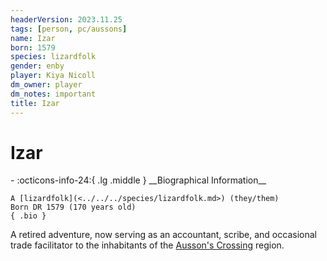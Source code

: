 ```yaml
---
headerVersion: 2023.11.25
tags: [person, pc/aussons]
name: Izar
born: 1579
species: lizardfolk
gender: enby
player: Kiya Nicoll
dm_owner: player
dm_notes: important
title: Izar
---
```

# Izar
<div class="grid cards ext-narrow-margin ext-one-column" markdown>
- :octicons-info-24:{ .lg .middle } __Biographical Information__

    A [lizardfolk](<../../../species/lizardfolk.md>) (they/them)  
    Born DR 1579 (170 years old)  
    { .bio }

</div>


A retired adventure, now serving as an accountant, scribe, and occasional trade facilitator to the inhabitants of the [Ausson's Crossing](<../../../gazetteer/upper-istaros/refounded-alliance-of-aurbez/ausson-s-crossing.md>) region.